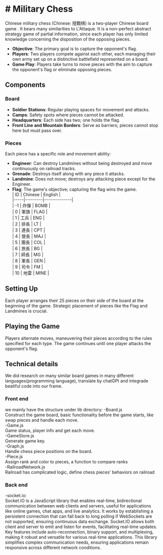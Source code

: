 # # Military Chess

Chinese military chess (Chinese: 陸戰棋) is a two-player Chinese board game . It bears many similarities to L'Attaque. It is a non-perfect abstract strategy game of partial information, since each player has only limited knowledge concerning the disposition of the opposing pieces. 

- **Objective**: The primary goal is to capture the opponent's flag.
- **Players**: Two players compete against each other, each managing their own army set up on a distinctive battlefield represented on a board.
- **Game Play**: Players take turns to move pieces with the aim to capture the opponent's flag or eliminate opposing pieces.

## Components

### Board

- **Soldier Stations**: Regular playing spaces for movement and attacks.
- **Camps**: Safety spots where pieces cannot be attacked.
- **Headquarters**: Each side has two; one holds the flag.
- **Front Line and Mountain Borders**: Serve as barriers; pieces cannot stop here but must pass over.

### Pieces

Each piece has a specific role and movement ability:

- **Engineer**: Can destroy Landmines without being destroyed and move continuously on railroad tracks.
- **Grenade**: Destroys itself along with any piece it attacks.
- **Landmine**: Does not move; destroys any attacking piece except for the Engineer.
- **Flag**: The game's objective; capturing the flag wins the game.  
| ID  | Chinese | English      |  
|-----|---------|--------------|  
| -1  | 炸彈    | BOMB         |  
| 0   | 軍旗    | FLAG         |  
| 1   | 工兵    | ENG          |  
| 2   | 排長    | LT           |  
| 3   | 連長    | CPT          |  
| 4   | 營長    | MAJ          |  
| 5   | 團長    | COL          |  
| 6   | 旅長    | BG           |  
| 7   | 師長    | MG           |  
| 8   | 軍長    | GEN          |  
| 9   | 司令    | FM           |  
| 10  | 地雷    | MINE         |  



## Setting Up

Each player arranges their 25 pieces on their side of the board at the beginning of the game. Strategic placement of pieces like the Flag and Landmines is crucial.

## Playing the Game

Players alternate moves, maneuvering their pieces according to the rules specified for each type. The game continues until one player attacks the opponent's flag.

## Technical details
We did research on many similar board games in many different languages(programming language), translate by chatGPt and integrade beatiful code into our frame.

### Front end
we mainly have the structure under lib directory:
-Board.js  
Construct the game board, basic functionality before the game starts, like swap pieces and handle each move.  
-Game.js  
Game status, player info and get each move.  
-GameStore.js  
Generate game key.  
-Graph.js  
Handle chess piece positions on the board.  
-Piece.js  
Assign rank and color to pieces, a function to compare ranks  
-RailroadNetwork.js  
Railroad has complicated logic, define chess pieces' behaviors on railroad  

### Back end 
-socket.io:  
Socket.IO is a JavaScript library that enables real-time, bidirectional communication between web clients and servers, useful for applications like online games, chat apps, and live analytics. It works by establishing a persistent connection that can fall back to long polling if WebSockets are not supported, ensuring continuous data exchange. Socket.IO allows both client and server to emit and listen for events, facilitating real-time updates. Key features include auto-reconnection, binary support, and multiplexing, making it robust and versatile for various real-time applications. This library simplifies complex communication needs, ensuring applications remain responsive across different network conditions.
